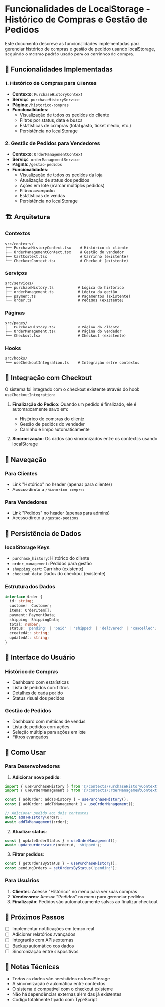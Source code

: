 # Funcionalidades de LocalStorage - Histórico de Compras e Gestão de Pedidos

Este documento descreve as funcionalidades implementadas para gerenciar histórico de compras e gestão de pedidos usando localStorage, seguindo o mesmo padrão usado para os carrinhos de compra.

## 🎯 Funcionalidades Implementadas

### 1. Histórico de Compras para Clientes
- **Contexto**: `PurchaseHistoryContext`
- **Serviço**: `purchaseHistoryService`
- **Página**: `/historico-compras`
- **Funcionalidades**:
  - Visualização de todos os pedidos do cliente
  - Filtros por status, data e busca
  - Estatísticas de compras (total gasto, ticket médio, etc.)
  - Persistência no localStorage

### 2. Gestão de Pedidos para Vendedores
- **Contexto**: `OrderManagementContext`
- **Serviço**: `orderManagementService`
- **Página**: `/gestao-pedidos`
- **Funcionalidades**:
  - Visualização de todos os pedidos da loja
  - Atualização de status dos pedidos
  - Ações em lote (marcar múltiplos pedidos)
  - Filtros avançados
  - Estatísticas de vendas
  - Persistência no localStorage

## 🏗️ Arquitetura

### Contextos
```
src/contexts/
├── PurchaseHistoryContext.tsx    # Histórico do cliente
├── OrderManagementContext.tsx    # Gestão do vendedor
├── CartContext.tsx               # Carrinho (existente)
└── CheckoutContext.tsx           # Checkout (existente)
```

### Serviços
```
src/services/
├── purchaseHistory.ts           # Lógica do histórico
├── orderManagement.ts           # Lógica da gestão
├── payment.ts                   # Pagamentos (existente)
└── order.ts                     # Pedidos (existente)
```

### Páginas
```
src/pages/
├── PurchaseHistory.tsx          # Página do cliente
├── OrderManagement.tsx          # Página do vendedor
└── Checkout.tsx                 # Checkout (existente)
```

### Hooks
```
src/hooks/
└── useCheckoutIntegration.ts    # Integração entre contextos
```

## 🔄 Integração com Checkout

O sistema foi integrado com o checkout existente através do hook `useCheckoutIntegration`:

1. **Finalização do Pedido**: Quando um pedido é finalizado, ele é automaticamente salvo em:
   - Histórico de compras do cliente
   - Gestão de pedidos do vendedor
   - Carrinho é limpo automaticamente

2. **Sincronização**: Os dados são sincronizados entre os contextos usando localStorage

## 📱 Navegação

### Para Clientes
- Link "Histórico" no header (apenas para clientes)
- Acesso direto a `/historico-compras`

### Para Vendedores
- Link "Pedidos" no header (apenas para admins)
- Acesso direto a `/gestao-pedidos`

## 💾 Persistência de Dados

### localStorage Keys
- `purchase_history`: Histórico do cliente
- `order_management`: Pedidos para gestão
- `shopping_cart`: Carrinho (existente)
- `checkout_data`: Dados do checkout (existente)

### Estrutura dos Dados
```typescript
interface Order {
  id: string;
  customer: Customer;
  items: OrderItem[];
  payment: PaymentData;
  shipping: ShippingData;
  total: number;
  status: 'pending' | 'paid' | 'shipped' | 'delivered' | 'cancelled';
  createdAt: string;
  updatedAt: string;
}
```

## 🎨 Interface do Usuário

### Histórico de Compras
- Dashboard com estatísticas
- Lista de pedidos com filtros
- Detalhes de cada pedido
- Status visual dos pedidos

### Gestão de Pedidos
- Dashboard com métricas de vendas
- Lista de pedidos com ações
- Seleção múltipla para ações em lote
- Filtros avançados

## 🔧 Como Usar

### Para Desenvolvedores

1. **Adicionar novo pedido**:
```typescript
import { usePurchaseHistory } from '@/contexts/PurchaseHistoryContext';
import { useOrderManagement } from '@/contexts/OrderManagementContext';

const { addOrder: addToHistory } = usePurchaseHistory();
const { addOrder: addToManagement } = useOrderManagement();

// Adicionar pedido aos dois contextos
await addToHistory(order);
await addToManagement(order);
```

2. **Atualizar status**:
```typescript
const { updateOrderStatus } = useOrderManagement();
await updateOrderStatus(orderId, 'shipped');
```

3. **Filtrar pedidos**:
```typescript
const { getOrdersByStatus } = usePurchaseHistory();
const pendingOrders = getOrdersByStatus('pending');
```

### Para Usuários

1. **Clientes**: Acesse "Histórico" no menu para ver suas compras
2. **Vendedores**: Acesse "Pedidos" no menu para gerenciar pedidos
3. **Finalização**: Pedidos são automaticamente salvos ao finalizar checkout

## 🚀 Próximos Passos

- [ ] Implementar notificações em tempo real
- [ ] Adicionar relatórios avançados
- [ ] Integração com APIs externas
- [ ] Backup automático dos dados
- [ ] Sincronização entre dispositivos

## 📝 Notas Técnicas

- Todos os dados são persistidos no localStorage
- A sincronização é automática entre contextos
- O sistema é compatível com o checkout existente
- Não há dependências externas além das já existentes
- Código totalmente tipado com TypeScript
